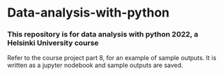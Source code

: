 # Data-analysis-with-python
### This repository is for data analysis with python 2022, a Helsinki University course 

Refer to the course project part 8, for an example of sample outputs.
It is written as a jupyter nodebook and sample outputs are saved.
